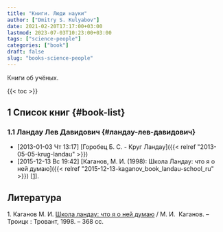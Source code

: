 ```yaml
---
title: "Книги. Люди науки"
author: ["Dmitry S. Kulyabov"]
date: 2021-02-20T17:17:00+03:00
lastmod: 2023-07-03T10:23:00+03:00
tags: ["science-people"]
categories: ["book"]
draft: false
slug: "books-science-people"
---
```


Книги об учёных.

<!--more-->

{{< toc >}}


## <span class="section-num">1</span> Список книг {#book-list}


### <span class="section-num">1.1</span> Ландау Лев Давидович {#ландау-лев-давидович}

-   <span class="timestamp-wrapper"><span class="timestamp">[2013-01-03 Чт 13:17] </span></span> [Горобец Б. С. - Круг Ландау]({{< relref "2013-05-05-krug-landau" >}})
-   <span class="timestamp-wrapper"><span class="timestamp">[2015-12-13 Вс 19:42] </span></span> [Каганов, М. И. (1998): Школа Ландау: что я о ней думаю]({{< relref "2015-12-13-kaganov_book_landau-school_ru" >}}) [<a href="#citeproc_bib_item_1">1</a>].

## Литература

<div class="csl-bib-body">
  <div class="csl-entry"><a id="citeproc_bib_item_1"></a>1.	Каганов М. И. <a href="https://libgen.li/ads.php?md5=1e4b5c2b3ab356bd94dae0b1816ed9ca">Школа ландау: что я о ней думаю</a> / М. И.  Каганов. – Троицк : Тровант, 1998. – 368 сс.</div>
</div>
